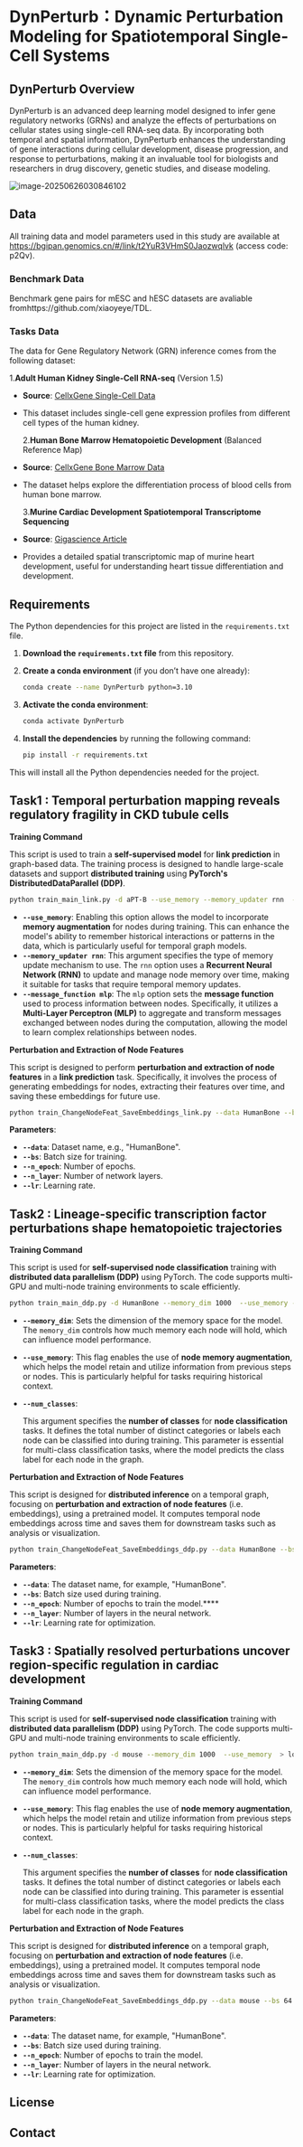
# DynPerturb：Dynamic Perturbation Modeling for Spatiotemporal Single-Cell Systems

## DynPerturb Overview
DynPerturb is an advanced deep learning model designed to infer gene regulatory networks (GRNs) and analyze the effects of perturbations on cellular states using single-cell RNA-seq data. By incorporating both temporal and spatial information, DynPerturb enhances the understanding of gene interactions during cellular development, disease progression, and response to perturbations, making it an invaluable tool for biologists and researchers in drug discovery, genetic studies, and disease modeling.

![image-20250626030846102](model.png)

## Data
All training data and model parameters used in this study are available at https://bgipan.genomics.cn/#/link/t2YuR3VHmS0Jaozwqlvk (access code: p2Qv).

### Benchmark Data

Benchmark gene pairs for mESC and hESC datasets are avaliable fromhttps://github.com/xiaoyeye/TDL.

### Tasks Data

The data for Gene Regulatory Network (GRN) inference comes from the following dataset:

   1.**Adult Human Kidney Single-Cell RNA-seq** (Version 1.5)
- **Source**: [CellxGene Single-Cell Data](https://cellxgene.cziscience.com/e/dea717d4-7bc0-4e46-950f-fd7e1cc8df7d.cxg/)
- This dataset includes single-cell gene expression profiles from different cell types of the human kidney.

   2.**Human Bone Marrow Hematopoietic Development** (Balanced Reference Map)

- **Source**: [CellxGene Bone Marrow Data](https://cellxgene.cziscience.com/e/cd2f23c1-aef1-48ae-8eb4-0bcf124e567d.cxg/)
- The dataset helps explore the differentiation process of blood cells from human bone marrow.

   3.**Murine Cardiac Development Spatiotemporal Transcriptome Sequencing**
- **Source**: [Gigascience Article](https://doi.org/10.1093/gigascience/giaf012)
- Provides a detailed spatial transcriptomic map of murine heart development, useful for understanding heart tissue differentiation and development.

## Requirements

The Python dependencies for this project are listed in the `requirements.txt` file.

1. **Download the `requirements.txt` file** from this repository.

2. **Create a conda environment** (if you don’t have one already):

   ```bash
   conda create --name DynPerturb python=3.10
   ```

3. **Activate the conda environment**:

   ```bash
   conda activate DynPerturb
   ```

4. **Install the dependencies** by running the following command:

   ```bash
   pip install -r requirements.txt
   ```

This will install all the Python dependencies needed for the project.

## Task1 : Temporal perturbation mapping reveals regulatory fragility in CKD tubule cells
**Training Command**

This script is used to train a **self-supervised model** for **link prediction** in graph-based data. The training process is designed to handle large-scale datasets and support **distributed training** using **PyTorch's DistributedDataParallel (DDP)**.

```bash
python train_main_link.py -d aPT-B --use_memory --memory_updater rnn  --message_function mlp > log.log 2>&1
```

- **`--use_memory`**:
   Enabling this option allows the model to incorporate **memory augmentation** for nodes during training. This can enhance the model's ability to remember historical interactions or patterns in the data, which is particularly useful for temporal graph models.
- **`--memory_updater rnn`**:
   This argument specifies the type of memory update mechanism to use. The `rnn` option uses a **Recurrent Neural Network (RNN)** to update and manage node memory over time, making it suitable for tasks that require temporal memory updates.
- **`--message_function mlp`**:
   The `mlp` option sets the **message function** used to process information between nodes. Specifically, it utilizes a **Multi-Layer Perceptron (MLP)** to aggregate and transform messages exchanged between nodes during the computation, allowing the model to learn complex relationships between nodes.

**Perturbation and Extraction of Node Features**

This script is designed to perform **perturbation and extraction of node features** in a **link prediction** task. Specifically, it involves the process of generating embeddings for nodes, extracting their features over time, and saving these embeddings for future use.

```bash
python train_ChangeNodeFeat_SaveEmbeddings_link.py --data HumanBone --bs 64 --n_epoch 100 --n_layer 1 
```

**Parameters**:

- **`--data`**: Dataset name, e.g., "HumanBone".
- **`--bs`**: Batch size for training.
- **`--n_epoch`**: Number of epochs.
- **`--n_layer`**: Number of network layers.
- **`--lr`**: Learning rate.



## Task2 : Lineage-specific transcription factor perturbations shape hematopoietic trajectories

**Training Command**

This script is used for **self-supervised node classification** training with **distributed data parallelism (DDP)** using PyTorch. The code supports multi-GPU and multi-node training environments to scale efficiently.

```bash
python train_main_ddp.py -d HumanBone --memory_dim 1000  --use_memory --numClasses > log.log 2>&1
```

- **`--memory_dim`**:
   Sets the dimension of the memory space for the model. The `memory_dim` controls how much memory each node will hold, which can influence model performance.

- **`--use_memory`**:
   This flag enables the use of **node memory augmentation**, which helps the model retain and utilize information from previous steps or nodes. This is particularly helpful for tasks requiring historical context.

- **`--num_classes`**:

  This argument specifies the **number of classes** for **node classification** tasks. It defines the total number of distinct categories or labels each node can be classified into during training. This parameter is essential for multi-class classification tasks, where the model predicts the class label for each node in the graph.

**Perturbation and Extraction of Node Features**

This script is designed for **distributed inference** on a temporal graph, focusing on **perturbation and extraction of node features** (i.e. embeddings), using a pretrained model. It computes temporal node embeddings across time and saves them for downstream tasks such as analysis or visualization.

```bash
python train_ChangeNodeFeat_SaveEmbeddings_ddp.py --data HumanBone --bs 64 --n_epoch 100 --n_layer 1 
```

**Parameters**:

- **`--data`**: The dataset name, for example, "HumanBone".
- **`--bs`**: Batch size used during training.
- **`--n_epoch`**: Number of epochs to train the model.****
- **`--n_layer`**: Number of layers in the neural network.
- **`--lr`**: Learning rate for optimization.



## Task3 : Spatially resolved perturbations uncover region-specific regulation in cardiac development

**Training Command**

This script is used for **self-supervised node classification** training with **distributed data parallelism (DDP)** using PyTorch. The code supports multi-GPU and multi-node training environments to scale efficiently.

```bash
python train_main_ddp.py -d mouse --memory_dim 1000  --use_memory  > log.log 2>&1
```

- **`--memory_dim`**:
  Sets the dimension of the memory space for the model. The `memory_dim` controls how much memory each node will hold, which can influence model performance.

- **`--use_memory`**:
  This flag enables the use of **node memory augmentation**, which helps the model retain and utilize information from previous steps or nodes. This is particularly helpful for tasks requiring historical context.

- **`--num_classes`**:

  This argument specifies the **number of classes** for **node classification** tasks. It defines the total number of distinct categories or labels each node can be classified into during training. This parameter is essential for multi-class classification tasks, where the model predicts the class label for each node in the graph.

**Perturbation and Extraction of Node Features**

This script is designed for **distributed inference** on a temporal graph, focusing on **perturbation and extraction of node features** (i.e. embeddings), using a pretrained model. It computes temporal node embeddings across time and saves them for downstream tasks such as analysis or visualization.

```bash
python train_ChangeNodeFeat_SaveEmbeddings_ddp.py --data mouse --bs 64 --n_epoch 100 --n_layer 1 
```

**Parameters**:

- **`--data`**: The dataset name, for example, "HumanBone".
- **`--bs`**: Batch size used during training.
- **`--n_epoch`**: Number of epochs to train the model.
- **`--n_layer`**: Number of layers in the neural network.
- **`--lr`**: Learning rate for optimization.



## License


## Contact

